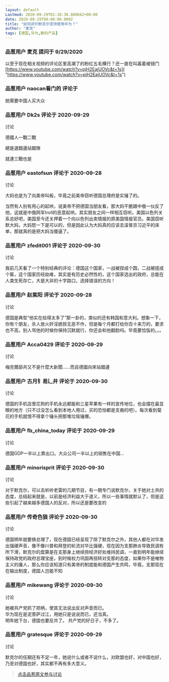 ```yaml
---
layout: default
Lastmod: 2020-09-29T01:10:38.880662+00:00
date: 2020-09-29T00:00:00.000Z
title: "如何评价默克尔坚持使用华为？"
author: "麦克"
tags: [德国,华为,数码产品]
---
```



### 品葱用户 **麦克** 提问于 9/29/2020
    
以至于现在相关视频的评论区里高潮了的粉红五毛横行？还一直在叫嚣着棱镜门[https://www.youtube.com/watch?v=pjH2EajUOVc&t=1s]( "https://www.youtube.com/watch?v=pjH2EajUOVc&t=1s")
    
                

### 品葱用户 **naocan看门的** 评论于 
        
她需要中国人买大众
        
                

### 品葱用户 **Dk2s** 评论于 2020-09-29
讨论

        
德國人一戰二戰  
  
總是選錯邊站錯隊  
  
就連三戰也是
        
                

### 品葱用户 **eastofsun** 评论于 2020-09-28
讨论

        
大妈也是为了向美帝叫板，毕竟之前美帝窃听德国总理府是实锤了的。  
  
当然有人别有用心的起哄，说美帝不把德国当朋友看，那大妈干脆跟中俄一伙反了他，这就是中俄网军troll的恶意起哄。其实朋友之间一样相互窃听。美国以色列关系总好吧，美国至今还关押着一个向以色列出卖情报的原美国情报官员。美国窃听默大妈，大妈怒一下是可以的，但是因此认为大妈真的应该去滚普京习近平的床单，那就真的是把大妈当傻逼了。
        
                

### 品葱用户 **zfedit001** 评论于 2020-09-30
讨论

        
我前几天看了一个特别经典的评论：德国这个国家，一战被捏成个圆，二战被搓成个匾，这个国家历经劫难，其实是有历史必然性的，这个国家选出的政府，总能在人类生死存亡，大是大非的十字路口，选择错误的方向！
        
                

### 品葱用户 **赵紫阳** 评论于 2020-09-28
讨论

        
德国是典型“他实在给得太多了”那一卦的，类似的还有韩国和意大利。想象一下，你有个朋友，杀人放火奸淫掳掠无恶不作，但是每个月都打给你百十来万的，要求也不高，别人骂他的时候你保持沉默就行，你还会和他翻脸吗。毕竟要恰饭的。。。
        
                

### 品葱用户 **Acca0429** 评论于 2020-09-29
讨论

        
梅克爾舔共又不是什麼大新聞......而且德國向來站錯邊
        
                

### 品葱用户 **古月钅易辶井** 评论于 2020-09-30
讨论

        
德国的手机店里花狗的手机永远都能和三星苹果有一样的宣传地位，也会摆在最显眼的地方（只不过没怎么看到本地人用过，买的恐怕都是支裔的吧）。每次看到菊花的手机就恨不得拿个锤头把那堆垃圾锤爆。
        
                

### 品葱用户 **fb_china_today** 评论于 2020-09-29
讨论

        
德国GDP一半以上靠出口。大众公司一半以上的销售在中国...
        
                

### 品葱用户 **minorisprit** 评论于 2020-09-30
讨论

        
对于默克尔，可以去听听老雷的几期节目，有一期专门说默克尔，关于她对土共的态度，总结起来就是，以前是经济利益大于道义，所以一些事情就默认了，但是这些引起了越来越多德国人的反对，所以还是要改变的
        
                

### 品葱用户 **传奇色狼** 评论于 2020-09-30
讨论

        
德国明年就要换总理了，现在德国已经呈现了除了默克尔之外，其他人都在对华发出强硬声音，像不像川普和拜登的轮流对华比强硬，现在因为支那肺炎导致民调有所下滑，默克尔的盘算是在支那身上继续捞经济好处维持民调，一直到明年能继续保持政党的政府总理宝座，到时候权力巩固再扭转对支那的态度，如果你不是唯物主义的庸人，那么你应该知道只有美帝的制度能和德国产生共鸣，毕竟，支那现在在输出制度，德国人岂能不知
        
                

### 品葱用户 **mikewang** 评论于 2020-09-30
讨论

        
她被共产党抓了把柄，使其无法说出反对声音而已。  
华为现在是泥菩萨过江，用她只是说说而已，还当真。  
明年她下台，德国也要反共了。 共产党的好日子，不多了。
        
                

### 品葱用户 **gratesque** 评论于 2020-09-29
讨论

        
默克尔的任期还有不足一年，她说什么或者不说什么，对欧盟也好，对中国也好，乃至对德国也好，其实都不再有多大意义。
        
                





> [点击品葱原文参与讨论](https://pincong.rocks/question/31565)

